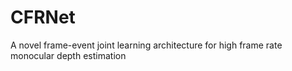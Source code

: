 # CFRNet
A novel frame-event joint learning architecture for high frame rate monocular depth estimation
